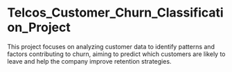 # Telcos_Customer_Churn_Classification_Project
 This project focuses on analyzing customer data to identify patterns and factors contributing to churn, aiming to predict which customers are likely to leave and help the company improve retention strategies.
